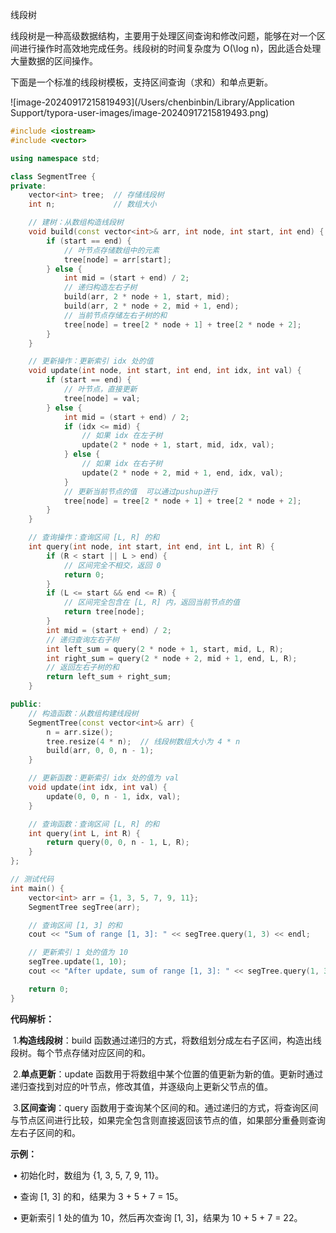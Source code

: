 线段树

线段树是一种高级数据结构，主要用于处理区间查询和修改问题，能够在对一个区间进行操作时高效地完成任务。线段树的时间复杂度为 O(\log n)，因此适合处理大量数据的区间操作。

下面是一个标准的线段树模板，支持区间查询（求和）和单点更新。

![image-20240917215819493](/Users/chenbinbin/Library/Application Support/typora-user-images/image-20240917215819493.png)

```cpp
#include <iostream>
#include <vector>

using namespace std;

class SegmentTree {
private:
    vector<int> tree;  // 存储线段树
    int n;             // 数组大小

    // 建树：从数组构造线段树
    void build(const vector<int>& arr, int node, int start, int end) {
        if (start == end) {
            // 叶节点存储数组中的元素
            tree[node] = arr[start];
        } else {
            int mid = (start + end) / 2;
            // 递归构造左右子树
            build(arr, 2 * node + 1, start, mid);
            build(arr, 2 * node + 2, mid + 1, end);
            // 当前节点存储左右子树的和
            tree[node] = tree[2 * node + 1] + tree[2 * node + 2];
        }
    }

    // 更新操作：更新索引 idx 处的值
    void update(int node, int start, int end, int idx, int val) {
        if (start == end) {
            // 叶节点，直接更新
            tree[node] = val;
        } else {
            int mid = (start + end) / 2;
            if (idx <= mid) {
                // 如果 idx 在左子树
                update(2 * node + 1, start, mid, idx, val);
            } else {
                // 如果 idx 在右子树
                update(2 * node + 2, mid + 1, end, idx, val);
            }
            // 更新当前节点的值  可以通过pushup进行
            tree[node] = tree[2 * node + 1] + tree[2 * node + 2];
        }
    }

    // 查询操作：查询区间 [L, R] 的和
    int query(int node, int start, int end, int L, int R) {
        if (R < start || L > end) {
            // 区间完全不相交，返回 0
            return 0;
        }
        if (L <= start && end <= R) {
            // 区间完全包含在 [L, R] 内，返回当前节点的值
            return tree[node];
        }
        int mid = (start + end) / 2;
        // 递归查询左右子树
        int left_sum = query(2 * node + 1, start, mid, L, R);
        int right_sum = query(2 * node + 2, mid + 1, end, L, R);
        // 返回左右子树的和
        return left_sum + right_sum;
    }

public:
    // 构造函数：从数组构建线段树
    SegmentTree(const vector<int>& arr) {
        n = arr.size();
        tree.resize(4 * n);  // 线段树数组大小为 4 * n
        build(arr, 0, 0, n - 1);
    }

    // 更新函数：更新索引 idx 处的值为 val
    void update(int idx, int val) {
        update(0, 0, n - 1, idx, val);
    }

    // 查询函数：查询区间 [L, R] 的和
    int query(int L, int R) {
        return query(0, 0, n - 1, L, R);
    }
};

// 测试代码
int main() {
    vector<int> arr = {1, 3, 5, 7, 9, 11};
    SegmentTree segTree(arr);

    // 查询区间 [1, 3] 的和
    cout << "Sum of range [1, 3]: " << segTree.query(1, 3) << endl;

    // 更新索引 1 处的值为 10
    segTree.update(1, 10);
    cout << "After update, sum of range [1, 3]: " << segTree.query(1, 3) << endl;

    return 0;
}
```

**代码解析：**

​	1.**构造线段树**：build 函数通过递归的方式，将数组划分成左右子区间，构造出线段树。每个节点存储对应区间的和。

​	2.**单点更新**：update 函数用于将数组中某个位置的值更新为新的值。更新时通过递归查找到对应的叶节点，修改其值，并逐级向上更新父节点的值。

​	3.**区间查询**：query 函数用于查询某个区间的和。通过递归的方式，将查询区间与节点区间进行比较，如果完全包含则直接返回该节点的值，如果部分重叠则查询左右子区间的和。



**示例：**

​	•	初始化时，数组为 {1, 3, 5, 7, 9, 11}。

​	•	查询 [1, 3] 的和，结果为 3 + 5 + 7 = 15。

​	•	更新索引 1 处的值为 10，然后再次查询 [1, 3]，结果为 10 + 5 + 7 = 22。